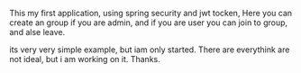 This my first application, using spring security and jwt tocken, Here you can create an group if you are admin, and if you are user you can join to group, and alse leave.

its very very simple example, but iam only started. There are everythink are not ideal, but i am working on it. Thanks.
